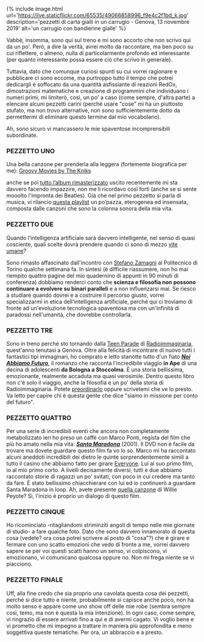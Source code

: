 ---
---
{% include image.html url='https://live.staticflickr.com/65535/49066858996_f9e4c2f1bd_k.jpg' description='pezzetti di carta gialli in un carrugio - Genova, 13 novembre 2019' alt='un carrugio con bandierine gialle' %}

Vabbè, insomma, sono qui sul treno e mi sono accorto che non scrivo qui da un po'. Però, a dire la verità, avrei molto da raccontare, ma ben poco su cui riflettere, o almeno, nulla di particolarmente profondo ed interessante (per quanto interessante possa essere ciò che scrivo in generale).

Tuttavia, dato che comunque curiosi spunti su cui vorrei ragionare e pubblicare ci sono eccome, ma purtroppo tutto il tempo che potrei dedicargli è soffocato da una quantità asfissiante di reazioni RedOx, dimostrazioni matematiche e creazione di programmini che individuano i numeri primi, mi limiterò, così, un po' a caso (come sempre, d'altra parte) a elencare alcuni pezzetti carini (perché usare "cose" mi ha un piuttosto stufato, ma non trovo alternative, non sono sufficientemente dotto da permettermi di eliminare questo termine dal mio vocabolario).

Ah, sono sicuro vi mancassero le mie spaventose incomprensibili subordinate.

### PEZZETTO UNO
Una bella canzone per prenderla alla leggera (fortemente biografica per me): <a href="https://open.spotify.com/track/619hP9A3KpAzJA6f8iHGJz?si=3dF-uk6hSdSqQ4J0gP7EzQ" rel="noopener" target="_blank">Groovy Movies by The Kniks</a>

anche se poi <a href="https://open.spotify.com/album/00ao0DAIYS0BNEbnbH0UCf?si=ct6pRlDhSXe3DZtguxZq1A" rel="noopener" target="_blank">tutto l’album rimasterizzato</a> uscito recentemente mi sta davvero facendo impazzire, non me li ricordavo così forti (anche se si sente mooolto l'impronta dei Beatles). Già che nel primo pezzetto si parla di musica, vi rilancio <a href="https://open.spotify.com/playlist/5BlTNSfjxRYrJ2nJ9dl9WX?si=itErVJBOQQi1bPVmrhKhgA" rel="noopener" target="_blank">questa playlist</a> un po’pazza, eterogenea ed insensata, composta dalle canzoni che sono la colonna sonora della mia vita.

### PEZZETTO DUE
Quando l'intelligenza artificiale sarà davvero intelligente, nel senso di quasi cosciente, quali scelte dovrà prendere quando ci sono di mezzo <a href="https://www.theguardian.com/science/head-quarters/2016/dec/12/the-trolley-problem-would-you-kill-one-person-to-save-many-others" rel="noopener" target="_blank">vite umane</a>?

Sono rimasto affascinato dall'incontro con <a href="https://it.wikipedia.org/wiki/Stefano_Zamagni" rel="noopener" target="_blank">Stefano Zamagni</a> al Politecnico di Torino qualche settimana fa. In sintesi (è difficile riassumere, non ho mai riempito quattro pagine del mio quadernino di appunti in 90 minuti di conferenza) dobbiamo renderci conto che **scienza e filosofia non possono continuare a evolvere su binari paralleli** e a non influenzarsi mai. Se riesco a studiare quando dovrei e a costruire il percorso giusto, vorrei specializzarmi in etica dell'intelligenza artificiale, perché qui ci troviamo di fronte ad un'evoluzione tecnologica spaventosa ma con un'infinità di paradossi nell'umanità, che dovrebbe controllarla.

### PEZZETTO TRE
Sono in treno perché sto tornando dalla <a href="https://radioimmaginaria.it/teenparade2019" rel="noopener" target="_blank">Teen Parade</a> di <a href="https://radioimmaginaria.it/" rel="noopener" target="blank">Radioimmaginaria</a>, quest'anno tenutasi a Genova. Oltre alla felicità di incontrare di nuovo tutti i fantastici tipi immaginari, ho comprato e letto stanotte tutto d'un fiato <a href="http://www.marcosymarcos.com/libri/noi-abbiamo-futuro/" rel="noopener" target="_blank">**_Noi Abbiamo Futuro_**</a>, il romanzo che racconta l'incredibile viaggio **in Ape** di una decina di adolescenti **da Bologna a Stoccolma**. È una storia bellissima, emozionante, realmente accaduta ma quasi verosimile. Dentro questo libro non c'è solo il viaggio, anche la filosofia e un po' della storia di Radioimmaginaria. Potete <a href="https://www.ibs.it/noi-abbiamo-futuro-libro-michele-ferrari/e/9788871689067" target="_blank" rel="noopener">preordinarlo</a> oppure scrivetemi che ve lo presto. Va letto per capire chi è questa gente che dice "siamo in missione per conto del futuro".

### PEZZETTO QUATTRO
Per una serie di incredibili eventi che ancora non completamente metabolizzato ieri ho preso un caffè con Marco Ponti, regista del film che più ho amato nella mia vita: <a href="https://www.imdb.com/title/tt0289432/" rel="noopener" target="_blank">_**Santa Maradona**_</a> (2001). Il DVD non è facile da trovare ma dovete guardare questo film fa vo lo so. Marco mi ha raccontato alcuni aneddoti incredibili dei dietro le quinte sorprendentemente simili a tutto il casino che abbiamo fatto per girare <a href="xplosionmind.tk/everyone" target="_blank">Everyone</a>. Lui al suo primo film, io al mio primo corto. A livelli decisamente diversi, tutti e due abbiamo raccontato storie di ragazzi un po' svitati, con poco in cui credere ma tanto da fare. È stato bellissimo chiacchierare con lui ed io continuerò a guardare Santa Maradona in loop. Ah, avete presente <a href="https://genius.com/16419580" target="_blank" rel="noopener">quella canzone</a> di Willie Peyote? Sì, l'inizio è proprio un dialogo di questo film.

### PEZZETTO CINQUE
Ho ricominciato -ritagliandomi striminziti angoli di tempo nelle mie giornate di studio- a fare qualche foto. Dato che sono davvero innamorato di questa cosa (vedete? ora cosa potrei scrivere al posto di "cosa"?) che è girare e fermare con uno scatto emozioni che vedo di fronte a me, vorrei davvero sapere se per voi questi scatti hanno un senso, vi colpiscono, vi emozionano, vi comunicano qualcosa oppure no. Non mi frega niente se vi piacciono.

### PEZZETTO FINALE
Uff, alla fine credo che sia proprio una cavolata questa cosa dei pezzetti, perché si dice tutto e niente, probabilmente si capisce anche poco, non ha molto senso e appare come uno show off delle mie robe (sembra sempre così, temo, ma non è questa la mia intenzione). In ogni caso, come sempre, vi ringrazio di essere arrivati fino a qui e di avermi cagato. Vi voglio bene e vi prometto che mi impegno a trattare in maniera più approfondita e meno soggettiva queste tematiche. Per ora, un abbraccio e a presto.
